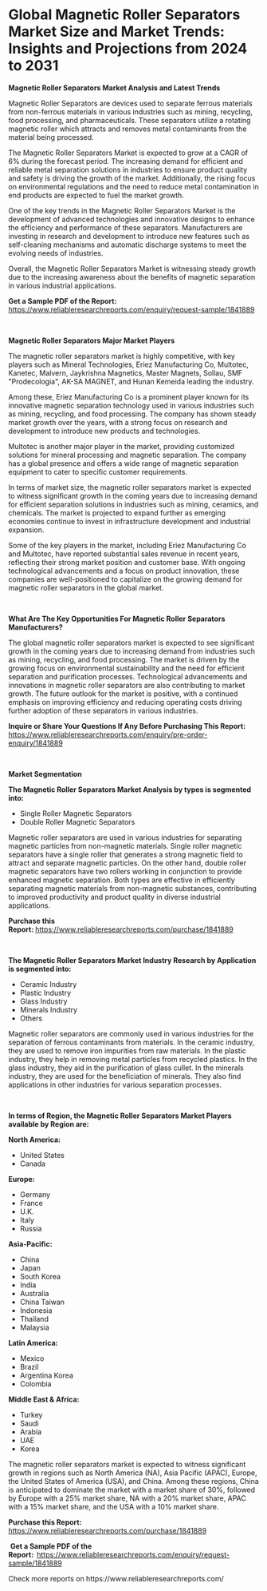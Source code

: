 <p><h1>Global Magnetic Roller Separators Market Size and Market Trends: Insights and Projections from 2024 to 2031</h1></p><p><strong>Magnetic Roller Separators Market Analysis and Latest Trends</strong></p>
<p><p>Magnetic Roller Separators are devices used to separate ferrous materials from non-ferrous materials in various industries such as mining, recycling, food processing, and pharmaceuticals. These separators utilize a rotating magnetic roller which attracts and removes metal contaminants from the material being processed.</p><p>The Magnetic Roller Separators Market is expected to grow at a CAGR of 6% during the forecast period. The increasing demand for efficient and reliable metal separation solutions in industries to ensure product quality and safety is driving the growth of the market. Additionally, the rising focus on environmental regulations and the need to reduce metal contamination in end products are expected to fuel the market growth.</p><p>One of the key trends in the Magnetic Roller Separators Market is the development of advanced technologies and innovative designs to enhance the efficiency and performance of these separators. Manufacturers are investing in research and development to introduce new features such as self-cleaning mechanisms and automatic discharge systems to meet the evolving needs of industries.</p><p>Overall, the Magnetic Roller Separators Market is witnessing steady growth due to the increasing awareness about the benefits of magnetic separation in various industrial applications.</p></p>
<p><strong>Get a Sample PDF of the Report:&nbsp;</strong> <a href="https://www.reliableresearchreports.com/enquiry/request-sample/1841889">https://www.reliableresearchreports.com/enquiry/request-sample/1841889</a></p>
<p>&nbsp;</p>
<p><strong>Magnetic Roller Separators Major Market Players</strong></p>
<p><p>The magnetic roller separators market is highly competitive, with key players such as Mineral Technologies, Eriez Manufacturing Co, Multotec, Kanetec, Malvern, Jaykrishna Magnetics, Master Magnets, Sollau, SMF "Prodecologia", AK-SA MAGNET, and Hunan Kemeida leading the industry. </p><p>Among these, Eriez Manufacturing Co is a prominent player known for its innovative magnetic separation technology used in various industries such as mining, recycling, and food processing. The company has shown steady market growth over the years, with a strong focus on research and development to introduce new products and technologies.</p><p>Multotec is another major player in the market, providing customized solutions for mineral processing and magnetic separation. The company has a global presence and offers a wide range of magnetic separation equipment to cater to specific customer requirements.</p><p>In terms of market size, the magnetic roller separators market is expected to witness significant growth in the coming years due to increasing demand for efficient separation solutions in industries such as mining, ceramics, and chemicals. The market is projected to expand further as emerging economies continue to invest in infrastructure development and industrial expansion.</p><p>Some of the key players in the market, including Eriez Manufacturing Co and Multotec, have reported substantial sales revenue in recent years, reflecting their strong market position and customer base. With ongoing technological advancements and a focus on product innovation, these companies are well-positioned to capitalize on the growing demand for magnetic roller separators in the global market.</p></p>
<p>&nbsp;</p>
<p><strong>What Are The Key Opportunities For Magnetic Roller Separators Manufacturers?</strong></p>
<p><p>The global magnetic roller separators market is expected to see significant growth in the coming years due to increasing demand from industries such as mining, recycling, and food processing. The market is driven by the growing focus on environmental sustainability and the need for efficient separation and purification processes. Technological advancements and innovations in magnetic roller separators are also contributing to market growth. The future outlook for the market is positive, with a continued emphasis on improving efficiency and reducing operating costs driving further adoption of these separators in various industries.</p></p>
<p><strong>Inquire or Share Your Questions If Any Before Purchasing This Report:</strong> <a href="https://www.reliableresearchreports.com/enquiry/pre-order-enquiry/1841889">https://www.reliableresearchreports.com/enquiry/pre-order-enquiry/1841889</a></p>
<p>&nbsp;</p>
<p><strong>Market Segmentation</strong></p>
<p><strong>The Magnetic Roller Separators Market Analysis by types is segmented into:</strong></p>
<p><ul><li>Single Roller Magnetic Separators</li><li>Double Roller Magnetic Separators</li></ul></p>
<p><p>Magnetic roller separators are used in various industries for separating magnetic particles from non-magnetic materials. Single roller magnetic separators have a single roller that generates a strong magnetic field to attract and separate magnetic particles. On the other hand, double roller magnetic separators have two rollers working in conjunction to provide enhanced magnetic separation. Both types are effective in efficiently separating magnetic materials from non-magnetic substances, contributing to improved productivity and product quality in diverse industrial applications.</p></p>
<p><strong>Purchase this Report:&nbsp;</strong><a href="https://www.reliableresearchreports.com/purchase/1841889">https://www.reliableresearchreports.com/purchase/1841889</a></p>
<p>&nbsp;</p>
<p><strong>The Magnetic Roller Separators Market Industry Research by Application is segmented into:</strong></p>
<p><ul><li>Ceramic Industry</li><li>Plastic Industry</li><li>Glass Industry</li><li>Minerals Industry</li><li>Others</li></ul></p>
<p><p>Magnetic roller separators are commonly used in various industries for the separation of ferrous contaminants from materials. In the ceramic industry, they are used to remove iron impurities from raw materials. In the plastic industry, they help in removing metal particles from recycled plastics. In the glass industry, they aid in the purification of glass cullet. In the minerals industry, they are used for the beneficiation of minerals. They also find applications in other industries for various separation processes.</p></p>
<p>&nbsp;</p>
<p><strong>In terms of Region, the Magnetic Roller Separators Market Players available by Region are:</strong></p>
<p>
    <p> <strong> North America: </strong>
        <ul>
            <li>United States</li>
            <li>Canada</li>
        </ul>
        </p> 
    <p> <strong> Europe: </strong>
        <ul>
            <li>Germany</li>
            <li>France</li>
            <li>U.K.</li>
            <li>Italy</li>
            <li>Russia</li>
        </ul>
        </p> 
    <p> <strong> Asia-Pacific: </strong>
        <ul>
            <li>China</li>
            <li>Japan</li>
            <li>South Korea</li>
            <li>India</li>
            <li>Australia</li>
            <li>China Taiwan</li>
            <li>Indonesia</li>
            <li>Thailand</li>
            <li>Malaysia</li>
        </ul>
        </p> 
    <p> <strong> Latin America: </strong>
        <ul>
            <li>Mexico</li>
            <li>Brazil</li>
            <li>Argentina Korea</li>
            <li>Colombia</li>
        </ul>
        </p> 
    <p> <strong> Middle East & Africa: </strong>
        <ul>
            <li>Turkey</li>
            <li>Saudi</li>
            <li>Arabia</li>
            <li>UAE</li>
            <li>Korea</li>
        </ul>
    </p>
    </p>
<p><p>The magnetic roller separators market is expected to witness significant growth in regions such as North America (NA), Asia Pacific (APAC), Europe, the United States of America (USA), and China. Among these regions, China is anticipated to dominate the market with a market share of 30%, followed by Europe with a 25% market share, NA with a 20% market share, APAC with a 15% market share, and the USA with a 10% market share.</p></p>
<p><strong>Purchase this Report: </strong><a href="https://www.reliableresearchreports.com/purchase/1841889">https://www.reliableresearchreports.com/purchase/1841889</a></p>
<p>&nbsp;<strong>Get a Sample PDF of the Report:&nbsp;&nbsp;</strong><a href="https://www.reliableresearchreports.com/enquiry/request-sample/1841889">https://www.reliableresearchreports.com/enquiry/request-sample/1841889</a></p>
<p><strong></strong></p>
<p>Check more reports on https://www.reliableresearchreports.com/</p>